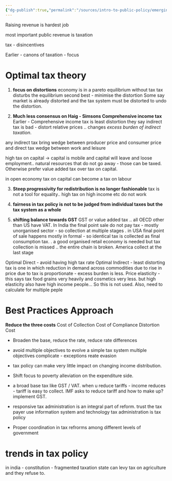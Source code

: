```yaml
---
{"dg-publish":true,"permalink":"/sources/intro-to-public-policy/emerging-issues-in-public-finance-and-taxation/"}
---
```



Raising revenue is hardest job

most important public revenue is taxation

tax - disincentives 

Earlier - canons of taxation - focus

# Optimal tax theory
1. **focus on distortions** 
economy is in a pareto equilibrium without tax 
tax disturbs the equilibrium
second best - minimise the distortion
Some say market is already distorted and the tax system must be distorted to undo the distortion. 

2. **Much less consensus on Haig - Simsons Comprehensive income tax** 
Earlier - Comprehensive income tax is least distortion 
they say indirect tax is bad - distort relative prices .. 
changes *excess burden of indirect taxation*.

any indirect tax bring wedge between producer price and consumer price 
and direct tax wedge between work and leisure 

high tax on capital → capital is mobile and capital will leave and loose employment.. 
	natural resources that do not go away - those can be taxed. Otherwise prefer value added tax over tax on capital.

in open economy tax on capital can become a tax on labour

3. **Steep progressivity for redistribution is no longer fashionable**
tax is not a tool for equality.. high tax on high income etc do not work 

4. **fairness in tax policy is not to be judged from individual taxes but the tax system as a whole**

5. **shifting balance towards GST**
GST or value added tax .. 
all OECD other than US have VAT. 
	In India the final point sale do not pay tax - mostly unorganised sector - so collection at multiple stages 
	.
	in USA final point of sale happens mostly in formal - so identical tax is collected as final consumption tax. 
	.
	a good organised retail economy is needed 
	but tax collection is missed .. the entire chain is broken.
	America collect at the last stage 

Optimal Direct - avoid having high tax rate
Optimal Indirect - least distorting tax is one in which reduction in demand across commodities due to rise in price due to tax is proportionate - excess burden is less. 
	 Price elasticity - this says tax food grains very heavily and cosmetics very less.
	 but high elasticity also have high income people… 
So this is not used.
Also, need to calculate for multiple peple 

# Best Practices Approach 
**Reduce the three costs** 
	Cost of Collection
	Cost of Compliance 
	Distortion Cost 

* Broaden the base, reduce the rate, reduce rate differences

* avoid multiple objectives to evolve a simple tax system 
	multiple objectives complicate - exceptions reate evasion

* tax policy can make very little impact on changing income distribution. 

* Shift focus to poverty alleviation on the expenditure side. 

* a broad base tax like GST / VAT. 
	when u reduce tariffs - income reduces - tariff is easy to collect. 
	IMF asks to reduce tariff and how to make up? implement GST. 

* responsive tax administration is an integral part of reform.
	trust the tax payer 
	use information system and technology
	tax administration is tax policy 

* Proper coordination in tax refrorms among different levels of government 

# trends in tax policy 
in india - constitution - fragmented taxation 
 state can levy tax on agriculture and they refuse to. 


